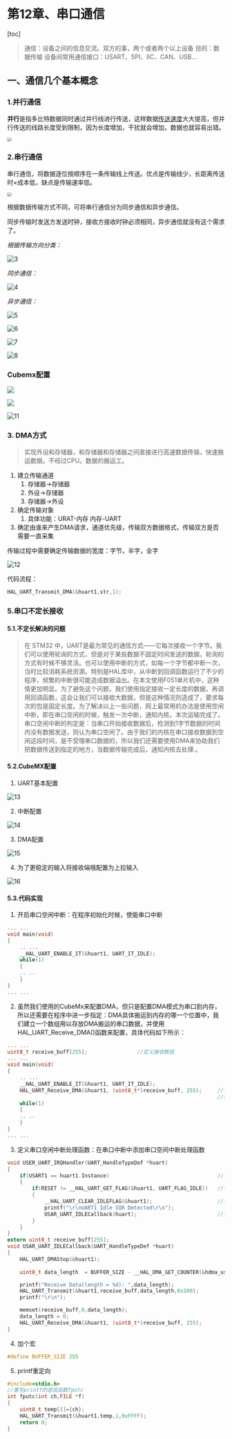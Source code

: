 # 第12章、串口通信

[toc]

> 通信：设备之间的信息交流。双方的事，两个或者两个以上设备
> 目的：数据传输
> 设备间常用通信接口：USART、SPI、IIC、CAN、USB…

## 一、通信几个基本概念

### 1.并行通信

**并行**是指多比特数据同时通过并行线进行传送，这样数据[传送速度](https://baike.baidu.com/item/传送速度/10915380)大大提高，但并行传送的线路长度受到限制，因为长度增加，干扰就会增加，数据也就容易出错。

<img src="img\1.png" style="zoom:60%;" />

### 2.串行通信

串行通信，将数据逐位按顺序在一条传输线上传送。优点是传输线少，长距离传送时×成本低，缺点是传输速率低。

<img src="img\2.png" style="zoom:60%;" />

根据数据传输方式不同，可将串行通信分为同步通信和异步通信。

同步传输时发送方发送时钟，接收方接收时钟必须相同，异步通信就没有这个需求了。

*根据传输方向分类：*

![3](img\3.png)

*同步通信：*

![4](img\4.png)

*异步通信：*

![5](img\5.png)

![6](img\6.png)

![7](img\7.png)

![8](img\8.png)



### Cubemx配置

![](img\9.png)

![](img\10.png)

![11](img\11.png)

### 3. DMA方式

> 实现外设和存储器，和存储器和存储器之间直接进行高速数据传输，快速搬运数据。不经过CPU。数据的搬运工。

1. 建立传输通道
   1. 存储器->存储器
   2. 外设->存储器
   3. 存储器->外设
2. 确定传输对象
   1. 具体功能：URAT-内存   内存-UART
3. 确定由谁来产生DMA请求，通道优先级，传输双方数据格式，传输双方是否需要一直采集

传输过程中需要确定传输数据的宽度：字节，半字，全字

![12](img\12.png)

代码流程：

```c
HAL_UART_Transmit_DMA(&huart1,str,1);
```

### 5.串口不定长接收

#### 5.1.不定长解决的问题

> 在 STM32 中，UART是最为常见的通信方式——它每次接收一个字节。我们可以使用轮询的方式，但是对于某些数据不固定时间发送的数据，轮询的方式有时候不够灵活。也可以使用中断的方式，如每一个字节都中断一次，当时比较消耗系统资源。特别是HAL库中，从中断到回调函数运行了不少的程序，频繁的中断很可能造成数据溢出。在本文使用F051单片机中，这种情更加明显。为了避免这个问题，我们使用指定接收一定长度的数据，再调用回调函数，这会让我们可以接收大数据，但是这种情况则造成了，要求每次的包是固定长度。为了解决以上一些问题，网上最常用的办法是使用空闲中断，即在串口空闲的时候，触发一次中断，通知内核，本次运输完成了。串口空闲中断的判定是：当串口开始接收数据后，检测到1字节数据的时间内没有数据发送，则认为串口空闲了。由于我们的内核在串口接收数据到空闲这段时间，是不受理串口数据的，所以我们还需要使用DMA来协助我们把数据传送到指定的地方，当数据传输完成后，通知内核去处理.。

#### 5.2.CubeMX配置

1. UART基本配置

![13](img\13.png)

2. 中断配置

![14](img\14.png)

3. DMA配置

![15](img\15.png)

4. 为了更稳定的输入将接收端哦配置为上拉输入

![16](img\16.png)

#### 5.3.代码实现

1. 开启串口空闲中断：在程序初始化时候，使能串口中断

```c
... ...
void main(void)
{
	.. ...
	__HAL_UART_ENABLE_IT(&huart1, UART_IT_IDLE);
	while(1)
	{
	.. ..
	}
}
... ...
```

2. 虽然我们使用的CubeMx来配置DMA，但只是配置DMA模式为串口到内存，所以还需要在程序中进一步指定：DMA具体搬运到内存的哪一个位置中，我们建立一个数组用以存放DMA搬运的串口数据，并使用HAL_UART_Receive_DMA()函数来配置，具体代码如下所示：

```C
... ...
uint8_t receive_buff[255];                //定义接收数组
... ...
void main(void)
{
	.. ...
	__HAL_UART_ENABLE_IT(&huart1, UART_IT_IDLE);
	HAL_UART_Receive_DMA(&huart1, (uint8_t*)receive_buff, 255);     //设置DMA传输，讲串口1的数据搬运到recvive_buff中，
	                                                                //每次255个字节
	while(1)
	{
	.. ..
	}
}
... ...
```

3. 定义串口空闲中断处理函数：在串口中断中添加串口空间中断处理函数

```c
void USER_UART_IRQHandler(UART_HandleTypeDef *huart)
{
    if(USART1 == huart1.Instance)                                   //判断是否是串口1（！此处应写(huart->Instance == USART1)
    {
        if(RESET != __HAL_UART_GET_FLAG(&huart1, UART_FLAG_IDLE))   //判断是否是空闲中断
        {
            __HAL_UART_CLEAR_IDLEFLAG(&huart1);                     //清楚空闲中断标志（否则会一直不断进入中断）
            printf("\r\nUART1 Idle IQR Detected\r\n");
            USAR_UART_IDLECallback(huart);                          //调用中断处理函数
        }
    }
}
extern uint8_t receive_buff[255];                                                  //声明外部变量 
void USAR_UART_IDLECallback(UART_HandleTypeDef *huart)
{
    HAL_UART_DMAStop(&huart1);                                                     //停止本次DMA传输
    
    uint8_t data_length  = BUFFER_SIZE - __HAL_DMA_GET_COUNTER(&hdma_usart1_rx);   //计算接收到的数据长度

    printf("Receive Data(length = %d): ",data_length);
    HAL_UART_Transmit(&huart1,receive_buff,data_length,0x200);                     //测试函数：将接收到的数据打印出去
    printf("\r\n");

    memset(receive_buff,0,data_length);                                            //清零接收缓冲区
    data_length = 0;
    HAL_UART_Receive_DMA(&huart1, (uint8_t*)receive_buff, 255);                    //重启开始DMA传输 每次255字节数据
}
```

4. 加个宏

```C
#define BUFFER_SIZE 255
```

5. printf重定向

```C
#include<stdio.h>
//重写printf的底层函数fputc
int fputc(int ch,FILE *f)
{
    uint8_t temp[1]={ch};
    HAL_UART_Transmit(&huart1,temp,1,0xFFFF);
	return 0;
}
```
